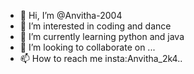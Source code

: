 - 👋 Hi, I’m @Anvitha-2004
- 👀 I’m interested in coding and dance 
- 🌱 I’m currently learning python and java 
- 💞️ I’m looking to collaborate on ...
- 📫 How to reach me insta:Anvitha_2k4..

<!---
Anvitha-2004/Anvitha-2004 is a ✨ special ✨ repository because its `README.md` (this file) appears on your GitHub profile.
You can click the Preview link to take a look at your changes.
--->
